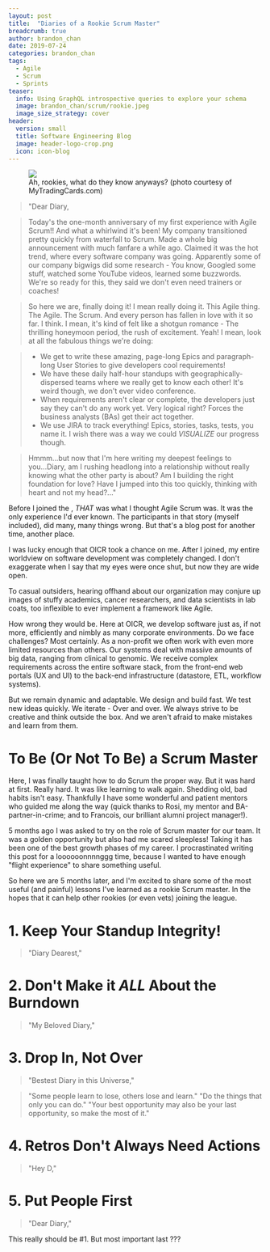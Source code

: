```yaml
---
layout: post
title:  "Diaries of a Rookie Scrum Master"
breadcrumb: true
author: brandon_chan
date: 2019-07-24
categories: brandon_chan
tags:
  - Agile
  - Scrum
  - Sprints
teaser:
  info: Using GraphQL introspective queries to explore your schema
  image: brandon_chan/scrum/rookie.jpeg
  image_size_strategy: cover
header:
  version: small
  title: Software Engineering Blog
  image: header-logo-crop.png
  icon: icon-blog
---
```


<figure>
<img src="{{site.urlimg}}brandon_chan/scrum/rookie.jpeg" />
<figcaption>Ah, rookies, what do they know anyways? (photo courtesy of MyTradingCards.com)</figcaption>
</figure>

> "Dear Diary,

> Today's the one-month anniversary of my first experience with Agile Scrum!!  And what a whirlwind it's been!  My company transitioned pretty quickly from waterfall to Scrum.  Made a whole big announcement with much fanfare a while ago.  Claimed it was the hot trend, where every software company was going.  Apparently some of our company bigwigs did some research - You know, Googled some stuff, watched some YouTube videos, learned some buzzwords.  We're so ready for this, they said we don't even need trainers or coaches!

> So here we are, finally doing it!  I mean really doing it.  This Agile thing.  The Agile.  The Scrum.  And every person has fallen in love with it so far.  I think.  I mean, it's kind of felt like a shotgun romance - The thrilling honeymoon period, the rush of excitement.  Yeah!  I mean, look at all the fabulous things we're doing:

> * We get to write these amazing, page-long Epics and paragraph-long User Stories to give developers cool requirements!
> * We have these daily half-hour standups with geographically-dispersed teams where we really get to know each other!  It's weird though, we don't ever video conference.
> * When requirements aren't clear or complete, the developers just say they can't do any work yet.  Very logical right?  Forces the business analysts (BAs) get their act together.
> * We use JIRA to track everything!  Epics, stories, tasks, tests, you name it.  I wish there was a way we could *VISUALIZE* our progress though.

> Hmmm...but now that I'm here writing my deepest feelings to you...Diary, am I rushing headlong into a relationship without really knowing what the other party is about?  Am I building the right foundation for love?  Have I jumped into this too quickly, thinking with heart and not my head?..."

Before I joined the <OICR Software Engineering Team>, *THAT* was what I thought Agile Scrum was.  It was the only experience I'd ever known.  The participants in that story (myself included), did many, many things wrong.  But that's a blog post for another time, another place.

I was lucky enough that OICR took a chance on me.  After I joined, my entire worldview on software development was completely changed.  I don't exaggerate when I say that my eyes were once shut, but now they are wide open.

To casual outsiders, hearing offhand about our organization may conjure up images of stuffy academics, cancer researchers, and data scientists in lab coats, too inflexible to ever implement a framework like Agile.

How wrong they would be.  Here at OICR, we develop software just as, if not more, efficiently and nimbly as many corporate environments.  Do we face challenges?  Most certainly.  As a non-profit we often work with even more limited resources than others.  Our systems deal with massive amounts of big data, ranging from clinical to genomic.  We receive complex requirements across the entire software stack, from the front-end web portals (UX and UI) to the back-end infrastructure (datastore, ETL, workflow systems).

But we remain dynamic and adaptable.  We design and build fast.  We test new ideas quickly.  We iterate - Over and over.  We always strive to be creative and think outside the box.  And we aren't afraid to make mistakes and learn from them.
   
# To Be (Or Not To Be) a Scrum Master

Here, I was finally taught how to do Scrum the proper way.  But it was hard at first.  Really hard.  It was like learning to walk again.  Shedding old, bad habits isn't easy.  Thankfully I have some wonderful and patient mentors who guided me along the way (quick thanks to Rosi, my mentor and BA-partner-in-crime; and to Francois, our brilliant alumni project manager!). 

5 months ago I was asked to try on the role of Scrum master for our <GDC Portal> team.  It was a golden opportunity but also had me scared sleepless!  Taking it has been one of the best growth phases of my career.  I procrastinated writing this post for a loooooonnnnggg time, because I wanted to have enough "flight experience" to share something useful.

So here we are 5 months later, and I'm excited to share some of the most useful (and painful) lessons I've learned as a rookie Scrum master.  In the hopes that it can help other rookies (or even vets) joining the league.

# 1. Keep Your Standup Integrity!

> "Diary Dearest,"

# 2. Don't Make it *ALL* About the Burndown

> "My Beloved Diary,"

# 3. Drop In, Not Over

> "Bestest Diary in this Universe,"

> "Some people learn to lose, others lose and learn."
> "Do the things that only you can do."
> "Your best opportunity may also be your last opportunity, so make the most of it."

# 4. Retros Don't Always Need Actions

> "Hey D,"

# 5. Put People First

> "Dear Diary,"

This really should be #1.  But most important last ???

